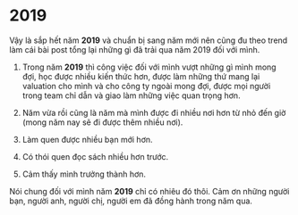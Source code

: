# 2019

Vậy là sắp hết năm **2019** và chuẩn bị sang năm mới nên cũng đu theo trend làm cái bài post tổng lại những gì đã trải qua năm 2019 đối với mình.

1. Trong năm **2019** thì công việc đối với mình vượt những gì mình mong đợi, học được nhiều kiến thức hơn, được làm những thứ mang lại valuation cho mình và cho công ty ngoài mong đợi, được mọi người trong team chỉ dẫn và giao làm những việc quan trọng hơn.

2. Năm vừa rồi cũng là năm mà mình được đi nhiều nơi hơn từ nhỏ đến giờ (mong năm nay sẽ đi được thêm nhiều nơi).

3. Làm quen được nhiều bạn mới hơn.

4. Có thói quen đọc sách nhiều hơn trước.

5. Cảm thấy mình trưởng thành hơn.

Nói chung đối với mình năm **2019** chỉ có nhiêu đó thôi. Cảm ơn những người bạn, người anh, người chị, người em đã đồng hành trong năm qua.
